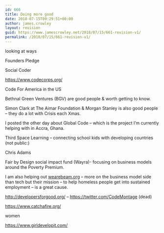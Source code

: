 ```yaml
---
id: 666
title: Doing more good
date: 2018-07-15T09:29:51+00:00
author: james.crowley
layout: revision
guid: https://www.jamescrowley.net/2018/07/15/661-revision-v1/
permalink: /2018/07/15/661-revision-v1/
---
```

looking at ways

Founders Pledge

Social Coder

https://www.codecorps.org/

Code For America in the US

Bethnal Green Ventures (BGV) are good people & worth getting to know.

Simon Clark at The Aimar Foundation & Morgan Stanley is also good people &#8211; they do a lot with Crisis each Xmas.

I posted the other day about Global Code &#8211; which is the project I&#8217;m currently helping with in Accra, Ghana.

Third Space Learning &#8211; connecting school kids with developing countries (not public:)

Chris Adams

Fair by Design social impact fund (Wayra)- focusing on business models around the Poverty Premium.

I am also helping out <a href="http://wearebeam.org" target="_blank" rel="noopener" data-saferedirecturl="https://www.google.com/url?q=http://wearebeam.org&source=gmail&ust=1531696750276000&usg=AFQjCNE9U5iTJY3tqEXmevO3Rl42y09BVw">wearebeam.org</a> &#8211; more on the business model side than tech but their mission &#8211; to help homeless people get into sustained employment &#8211; is a great cause.

http://developersforgood.org/ &#8211; https://twitter.com/CodeMontage (dead)

https://www.catchafire.org/

women

https://www.girldevelopit.com/

&nbsp;